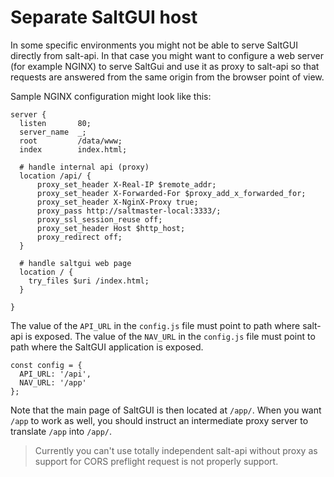 # Separate SaltGUI host

In some specific environments you might not be able to serve SaltGUI directly from salt-api.
In that case you might want to configure a web server (for example NGINX) to serve SaltGui
and use it as proxy to salt-api so that requests are answered from the same origin from the browser point of view.

Sample NGINX configuration might look like this:

```
server {
  listen       80;
  server_name  _;
  root         /data/www;
  index        index.html;

  # handle internal api (proxy)
  location /api/ {
      proxy_set_header X-Real-IP $remote_addr;
      proxy_set_header X-Forwarded-For $proxy_add_x_forwarded_for;
      proxy_set_header X-NginX-Proxy true;
      proxy_pass http://saltmaster-local:3333/;
      proxy_ssl_session_reuse off;
      proxy_set_header Host $http_host;
      proxy_redirect off;
  }

  # handle saltgui web page
  location / {
    try_files $uri /index.html;
  }

}
```

The value of the `API_URL` in the `config.js` file must point to path where salt-api is exposed.
The value of the `NAV_URL` in the `config.js` file must point to path where the SaltGUI application is exposed.

```
const config = {
  API_URL: '/api',
  NAV_URL: '/app'
};
```

Note that the main page of SaltGUI is then located at `/app/`. When you want `/app` to work as well, you should instruct an intermediate proxy server to translate `/app` into `/app/`.

> Currently you can't use totally independent salt-api without proxy as support for CORS preflight request is not properly support.
